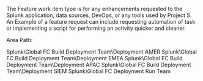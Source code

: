 The Feature work item type is for any enhancements requested to the Splunk application, data sources, DevOps, or any tools used by Project S. An Example of a feature request can include requesting automation of task or implementing a script for performing an activity quicker and cleaner. 

Area Path:

Splunk\Global FC Build Deployment Team\Deployment AMER
Splunk\Global FC Build Deployment Team\Deployment EMEA
Splunk\Global FC Build Deployment Team\Deployment APAC
Splunk\Global FC Build Deployment Team\Deployment SIEM
Splunk\Global FC Deployment Run Team
